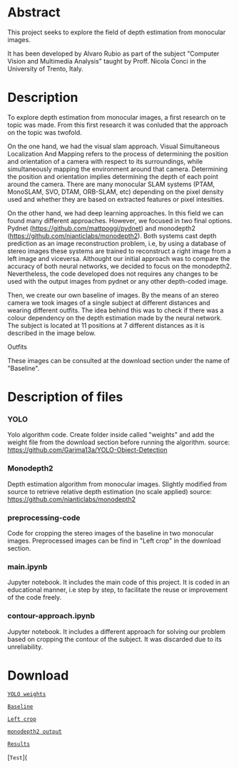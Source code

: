 # Abstract

This project seeks to explore the field of depth estimation from monocular images.

It has been developed by Alvaro Rubio as part of the subject "Computer Vision and Multimedia Analysis" taught by Proff. Nicola Conci in the University of Trento, Italy.

# Description

To explore depth estimation from monocular images, a first research on te topic was made. From this first research it was conluded that the approach on the topic was twofold. 

On the one hand, we had the visual slam approach. Visual Simultaneous Localization And Mapping refers to the process of determining the position and orientation of a camera with respect to its surroundings, while simultaneously mapping the environment around that camera. Determining the position and orientation implies determining the depth of each point around the camera. There are many monocular SLAM systems (PTAM, MonoSLAM, SVO, DTAM, ORB-SLAM, etc) depending on the pixel density used and whether they are based on extracted features or pixel intesities.

On the other hand, we had deep learning approaches. In this field we can found many different approaches. However, we focused in two final options. Pydnet (https://github.com/mattpoggi/pydnet) and monodepth2 (https://github.com/nianticlabs/monodepth2). Both systems cast depth prediction as an image reconstruction problem, i.e, by using a database of stereo images these systems are trained to reconstruct a right image from a left image and viceversa. 
Althought our initial approach was to compare the accuracy of both neural networks, we decided to focus on the monodepth2. Nevertheless, the code developed does not requires any changes to be used with the output images from pydnet or any other depth-coded image.

Then, we create our own baseline of images. By the means of an stereo camera we took images of a single subject at different distances and wearing different outfits. The idea behind this was to check if there was a colour dependency on the depth estimation made by the neural network. The subject is located at 11 positions at 7 different distances as it is described in the image below.

Outfits 

These images can be consulted at the download section under the name of "Baseline".





# Description of files
### YOLO
Yolo algorithm code.
Create folder inside called "weights" and add the weight file from the download section before running the algorithm.
source: https://github.com/Garima13a/YOLO-Object-Detection

### Monodepth2
Depth estimation algorithm from monocular images. Slightly modified from source to retrieve relative depth estimation (no scale applied)
source: https://github.com/nianticlabs/monodepth2

### preprocessing-code
Code for cropping the stereo images of the baseline in two monocular images. Preprocessed images can be find in "Left crop" in the download section.

### main.ipynb
Jupyter notebook. It includes the main code of this project. It is coded in an educational manner, i.e step by step, to facilitate the reuse or improvement of the code freely.

### contour-approach.ipynb
Jupyter notebook. It includes a different approach for solving our problem based on cropping the contour of the subject. It was discarded due to its unreliability.

# Download
[`YOLO weights`](https://mega.nz/#F!RUBB3YYJ!pbAz28PVzJnN4Vuq4KA5mg)

[`Baseline`](https://mega.nz/#F!9NQVkS7T!tasTrvKYt0w4h2sUOlsJJA) 

[`Left crop`](https://mega.nz/#F!tNBXRKKR!tDUTec3pCeqm5jBnJ5sDxg) 

[`monodepth2 output`](https://mega.nz/#F!kZQxRIKA!5pk7LA8qsHgg0moKPXFIgw) 

[`Results`](https://mega.nz/#F!FcZxwYyI!bRNRo3cnsVaOSvpLedlm2g) 

[`Test`](

